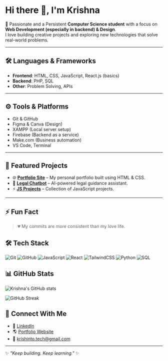 # Hi there 👋, I'm Krishna  

🚀 Passionate and a Persistent **Computer Science student** with a focus on **Web Development (especially in backend) & Design**.  
I love building creative projects and exploring new technologies that solve real-world problems.  

---

## 🛠️ Languages & Frameworks  
- **Frontend**: HTML, CSS, JavaScript, React.js (basics)  
- **Backend**: PHP, SQL  
- **Other**: Problem Solving, APIs  

---

## ⚙️ Tools & Platforms  
- Git & GitHub  
- Figma & Canva (Design)  
- XAMPP (Local server setup)  
- Firebase (Backend as a service)  
- Make.com (Business automation)  
- VS Code, Terminal  

---

## 📌 Featured Projects  
- 🌐 [**Portfolio Site**](https://github.com/krishtech-here/PortFolio-Site) – My personal portfolio built using HTML & CSS.  
- 🤖 [**Legal Chatbot**](https://github.com/krishtech-here/legal-chatbot) – AI-powered legal guidance assistant.  
- ⚡ [**JS Projects**](https://github.com/krishtech-here/Js-Projects) – Collection of JavaScript projects.  


<!--## 📊 GitHub Stats  
![Krishna's GitHub stats](https://github-readme-stats.vercel.app/api?username=krishtech-here&show_icons=true&theme=tokyonight)  

![Top Langs](https://github-readme-stats.vercel.app/api/top-langs/?username=krishtech-here&layout=compact&theme=tokyonight)-->

---
## ⚡ Fun Fact  
> 💔 My commits are more consistent than my love life.

## 🛠️ Tech Stack  

![Git](https://img.shields.io/badge/Git-0A0A0A?style=for-the-badge&logo=git&logoColor=F05032) 
![GitHub](https://img.shields.io/badge/GitHub-0A0A0A?style=for-the-badge&logo=github&logoColor=ffffff) 
![JavaScript](https://img.shields.io/badge/JavaScript-0A0A0A?style=for-the-badge&logo=javascript&logoColor=F7DF1E) 
![React](https://img.shields.io/badge/React-0A0A0A?style=for-the-badge&logo=react&logoColor=61DAFB) 
![TailwindCSS](https://img.shields.io/badge/TailwindCSS-0A0A0A?style=for-the-badge&logo=tailwindcss&logoColor=38B2AC) 
![Python](https://img.shields.io/badge/Python-0A0A0A?style=for-the-badge&logo=python&logoColor=3776AB) 
![SQL](https://img.shields.io/badge/SQL-0A0A0A?style=for-the-badge&logo=mysql&logoColor=4479A1)


## 📊 GitHub Stats  

![Krishna's GitHub stats](https://github-readme-stats.vercel.app/api?username=krishtech-here&show_icons=true&theme=radical)  

![GitHub Streak](https://github-readme-streak-stats.herokuapp.com/?user=krishtech-here&theme=radical)  

## 🤝 Connect With Me  
- 💼 [LinkedIn](https://www.linkedin.com/in/krishna-b-s-b35628319/) 
- 🌎 [Portfolio Website](https://github.com/krishtech-here/PortFolio-Site)  
- 📧 krishinto.tech@gmail.com  

---
✨ _"Keep building. Keep learning."_ ✨




